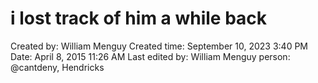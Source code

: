 # i lost track of him a while back

Created by: William Menguy
Created time: September 10, 2023 3:40 PM
Date: April 8, 2015 11:26 AM
Last edited by: William Menguy
person: @cantdeny, Hendricks